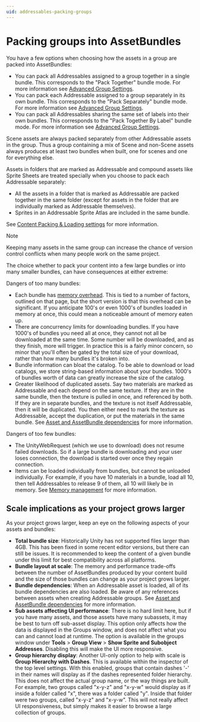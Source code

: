 ```yaml
---
uid: addressables-packing-groups
---
```


# Packing groups into AssetBundles

You have a few options when choosing how the assets in a group are packed into AssetBundles:

* You can pack all Addressables assigned to a group together in a single bundle. This corresponds to the "Pack Together" bundle mode. For more information see [Advanced Group Settings].
* You can pack each Addressable assigned to a group separately in its own bundle. This corresponds to the "Pack Separately" bundle mode. For more information see [Advanced Group Settings].
* You can pack all Addressables sharing the same set of labels into their own bundles. This corresponds to the "Pack Together By Label" bundle mode. For more information see [Advanced Group Settings].

Scene assets are always packed separately from other Addressable assets in the group. Thus a group containing a mix of Scene and non-Scene assets always produces at least two bundles when built, one for scenes and one for everything else.

Assets in folders that are marked as Addressable and compound assets like Sprite Sheets are treated specially when you choose to pack each Addressable separately:

* All the assets in a folder that is marked as Addressable are packed together in the same folder (except for assets in the folder that are individually marked as Addressable themselves). 
* Sprites in an Addressable Sprite Atlas are included in the same bundle.

See [Content Packing & Loading settings] for more information.

> [!NOTE]
> Keeping many assets in the same group can increase the chance of version control conflicts when many people work on the same project.

The choice whether to pack your content into a few large bundles or into many smaller bundles, can have consequences at either extreme:

Dangers of too many bundles:

* Each bundle has [memory overhead]. This is tied to a number of factors, outlined on that page, but the short version is that this overhead can be significant. If you anticipate 100's or even 1000's of bundles loaded in memory at once, this could mean a noticeable amount of memory eaten up.
* There are concurrency limits for downloading bundles. If you have 1000's of bundles you need all at once, they cannot not all be downloaded at the same time. Some number will be downloaded, and as they finish, more will trigger. In practice this is a fairly minor concern, so minor that you'll often be gated by the total size of your download, rather than how many bundles it's broken into.
* Bundle information can bloat the catalog. To be able to download or load catalogs, we store string-based information about your bundles. 1000's of bundles worth of data can greatly increase the size of the catalog.
* Greater likelihood of duplicated assets. Say two materials are marked as Addressable and each depend on the same texture. If they are in the same bundle, then the texture is pulled in once, and referenced by both. If they are in separate bundles, and the texture is not itself Addressable, then it will be duplicated. You then either need to mark the texture as Addressable, accept the duplication, or put the materials in the same bundle. See [Asset and AssetBundle dependencies] for more information.

Dangers of too few bundles:

* The UnityWebRequest (which we use to download) does not resume failed downloads. So if a large bundle is downloading and your user loses connection, the download is started over once they regain connection.
* Items can be loaded individually from bundles, but cannot be unloaded individually. For example, if you have 10 materials in a bundle, load all 10, then tell Addressables to release 9 of them, all 10 will likely be in memory. See [Memory management] for more information. 

## Scale implications as your project grows larger

As your project grows larger, keep an eye on the following aspects of your assets and bundles:

* __Total bundle size__: Historically Unity has not supported files larger than 4GB. This has been fixed in some recent editor versions, but there can still be issues. It is recommended to keep the content of a given bundle under this limit for best compatibility across all platforms.
* __Bundle layout at scale__: The memory and performance trade-offs between the number of AssetBundles produced by your content build and the size of those bundles can change as your project grows larger.
* __Bundle dependencies__: When an Addressable asset is loaded, all of its bundle dependencies are also loaded. Be aware of any references between assets when creating Addressable groups. See [Asset and AssetBundle dependencies] for more information.
* __Sub assets affecting UI performance__: There is no hard limit here, but if you have many assets, and those assets have many subassets, it may be best to turn off sub-asset display. This option only affects how the data is displayed in the Groups window, and does not affect what you can and cannot load at runtime. The option is available in the groups window under __Tools__ &gt; __Group View__ &gt; __Show Sprite and Subobject Addresses__. Disabling this will make the UI more responsive.
* __Group hierarchy display__: Another UI-only option to help with scale is __Group Hierarchy with Dashes__. This is available within the inspector of the top level settings. With this enabled, groups that contain dashes '-' in their names will display as if the dashes represented folder hierarchy. This does not affect the actual group name, or the way things are built. For example, two groups called "x-y-z" and "x-y-w" would display as if inside a folder called "x", there was a folder called "y". Inside that folder were two groups, called "x-y-z" and "x-y-w". This will not really affect UI responsiveness, but simply makes it easier to browse a large collection of groups.

[Advanced Group Settings]: xref:addressables-content-packing-and-loading-schema#build-and-load-paths
[Content Packing & Loading settings]: xref:addressables-content-packing-and-loading-schema#content-packing-loading-settings
[Groups to AssetBundles]: xref:addressables-groups-window
[memory overhead]: xref:addressables-memory-management#assetbundle-memory-overhead
[Memory management]: xref:addressables-memory-management
[Asset and AssetBundle dependencies]: xref:addressables-asset-dependencies
